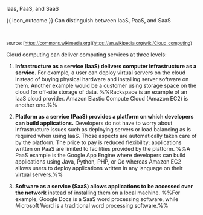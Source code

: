<span id="title">Iaas, PaaS, and SaaS</span>

<span id="prereqs"></span>

<span id="outcomes">{{ icon_outcome }} Can distinguish between IaaS, PaaS, and SaaS</span>

<div id="body">

<pic eager src="https://upload.wikimedia.org/wikipedia/commons/b/b5/Cloud_computing.svg" height="500" /><br>

<sub>source: [https://commons.wikimedia.org](https://en.wikipedia.org/wiki/Cloud_computing)</sub>

Cloud computing can deliver computing services at three levels:

1. **Infrastructure as a service (IaaS) delivers computer infrastructure as a service.** For example, a user can deploy virtual servers on the cloud instead of buying physical hardware and installing server software on them. Another example would be a customer using storage space on the cloud for off-site storage of data. %%Rackspace is an example of an IaaS cloud provider. Amazon Elastic Compute Cloud (Amazon EC2) is another one.%%

2. **Platform as a service (PaaS) provides a platform on which developers can build applications.** Developers do not have to worry about infrastructure issues such as deploying servers or load balancing as is required when using IaaS. Those aspects are automatically taken care of by the platform. The price to pay is reduced flexibility; applications written on PaaS are limited to facilities provided by the platform. %%A PaaS example is the Google App Engine where developers can build applications using Java, Python, PHP, or Go whereas Amazon EC2 allows users to deploy applications written in any language on their virtual servers.%%

3. **Software as a service (SaaS) allows applications to be accessed over the network** instead of installing them on a local machine. %%For example, Google Docs is a SaaS word processing software, while Microsoft Word is a traditional word processing software.%%

</div>

<div id="extras">
<include src="exercisesPanel.md" boilerplate/>
</div>

